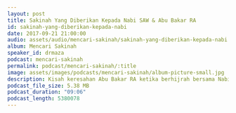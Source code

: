 ```yaml
---
layout: post
title: Sakinah Yang Diberikan Kepada Nabi SAW & Abu Bakar RA
id: sakinah-yang-diberikan-kepada-nabi
date: 2017-09-21 21:00:00
audio: assets/audio/mencari-sakinah/sakinah-yang-diberikan-kepada-nabi.mp3
album: Mencari Sakinah
speaker_id: drmaza
podcast: mencari-sakinah
permalink: podcast/mencari-sakinah/:title
image: assets/images/podcasts/mencari-sakinah/album-picture-small.jpg
description: Kisah keresahan Abu Bakar RA ketika berhijrah bersama Nabi SAW. 
podcast_file_size: 5.38 MB
podcast_duration: "09:06"
podcast_length: 5380078
---
```

